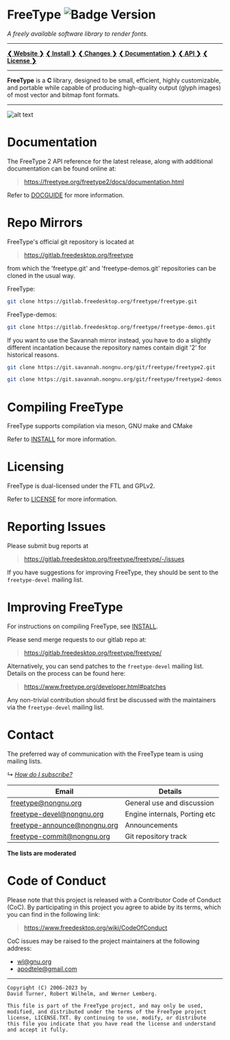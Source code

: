 # FreeType ![Badge Version]

*A freely available software library to render fonts.*

---

 **[❮ Website ❯][Website]**
 **[❮ Install ❯][INSTALL]**
 **[❮ Changes ❯][CHANGES]**
 **[❮ Documentation ❯][Documentation]**
 **[❮ API ❯][API]**
 **[❮ License ❯][LICENSE]**

---

**FreeType** is a **C** library, designed to be small, efficient, highly
customizable, and portable while capable of producing high-quality
output (glyph images) of most vector and bitmap font formats.

---
![alt text](https://freetype.org/image/fond3.png "Title Text")

# Documentation
The FreeType 2 API reference for the latest release, along with additional
documentation can be found online at:

>https://freetype.org/freetype2/docs/documentation.html

Refer to [DOCGUIDE] for more information.


# Repo Mirrors

FreeType's official git repository is located at

>https://gitlab.freedesktop.org/freetype

from which the 'freetype.git' and 'freetype-demos.git' repositories
can be cloned in the usual way.

FreeType:

```bash
git clone https://gitlab.freedesktop.org/freetype/freetype.git
```

FreeType-demos:
```bash
git clone https://gitlab.freedesktop.org/freetype/freetype-demos.git
```

If you want to use the Savannah mirror instead, you have to do a
slightly different incantation because the repository names contain
digit '2' for historical reasons.

```bash
git clone https://git.savannah.nongnu.org/git/freetype/freetype2.git
```

```bash
git clone https://git.savannah.nongnu.org/git/freetype/freetype2-demos.git
```


# Compiling FreeType
FreeType supports compilation via meson, GNU make and CMake

Refer to [INSTALL] for more information.


# Licensing
FreeType is dual-licensed under the FTL and GPLv2.

Refer to [LICENSE] for more information.


# Reporting Issues
Please submit bug reports at

>https://gitlab.freedesktop.org/freetype/freetype/-/issues

If you have suggestions for improving FreeType, they should be sent
to the `freetype-devel` mailing list.


# Improving FreeType
For instructions on compiling FreeType, see [INSTALL].

Please send merge requests to our gitlab repo at:

>https://gitlab.freedesktop.org/freetype/freetype/

Alternatively, you can send patches to the `freetype-devel` mailing list.
Details on the process can be found here:

>https://www.freetype.org/developer.html#patches

Any non-trivial contribution should first be discussed with the maintainers
via the `freetype-devel` mailing list.


# Contact
The preferred way of communication with the FreeType team is using
mailing lists.

*↳* [*How do I subscribe?*][Contact]


| Email                        | Details                       |
|------------------------------|-------------------------------|
| freetype@nongnu.org          | General use and discussion    |
| freetype-devel@nongnu.org    | Engine internals, Porting etc |
| freetype-announce@nongnu.org | Announcements                 |
| freetype-commit@nongnu.org   | Git repository track          |

**The lists are moderated**


# Code of Conduct
Please note that this project is released with a Contributor Code of
Conduct (CoC). By participating in this project you agree to abide by
its terms, which you can find in the following link:

>https://www.freedesktop.org/wiki/CodeOfConduct

CoC issues may be raised to the project maintainers at the following
address:

 - wl@gnu.org
 - apodtele@gmail.com

---
```
Copyright (C) 2006-2023 by
David Turner, Robert Wilhelm, and Werner Lemberg.

This file is part of the FreeType project, and may only be used,
modified, and distributed under the terms of the FreeType project
license, LICENSE.TXT. By continuing to use, modify, or distribute
this file you indicate that you have read the license and understand
and accept it fully.
```


<!-------------------------------------------------------------------------->

[Website]: https://www.freetype.org
[Issues]: https://gitlab.freedesktop.org/freetype/freetype/-/issues
[Contact]: https://www.freetype.org/contact.html
[Merge Request]: https://gitlab.freedesktop.org/freetype/freetype/-/merge_requests
[Patches]: https://www.freetype.org/developer.html#patches
[Documentation]: https://freetype.org/freetype2/docs/documentation.html
[Releases]: https://download.savannah.gnu.org/releases/freetype/
[API]: https://freetype.org/freetype2/docs/reference/index.html

[INSTALL]: ./docs/INSTALL.md
[CHANGES]: ./docs/CHANGES
[LICENSE]: ./LICENSE.TXT
[DOCGUIDE]: ./docs/DOCGUIDE

[Badge Version]: https://gitlab.freedesktop.org/freetype/freetype/-/badges/release.svg
